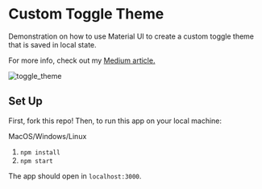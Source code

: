 # Custom Toggle Theme

Demonstration on how to use Material UI to create a custom toggle theme that is saved in local state.

For more info, check out my [Medium article.](https://allyson-camitta.medium.com/material-ui-custom-toggle-theme-using-react-hooks-59a23183a2d9)

![toggle_theme](https://user-images.githubusercontent.com/68130489/110222809-0266e980-7ea3-11eb-928a-0376dc56948e.gif)
## Set Up

First, fork this repo! Then, to run this app on your local machine:

MacOS/Windows/Linux

1.  `npm install`
2.  `npm start`

The app should open in `localhost:3000`.
